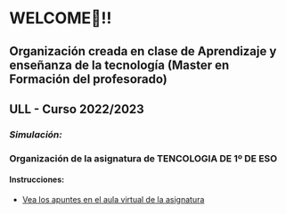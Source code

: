 # WELCOME​🤟​!!
## Organización creada en clase de Aprendizaje y enseñanza de la tecnología (Master en Formación del profesorado)
## ULL - Curso 2022/2023
### ***Simulación:***
### **Organización de la asignatura de TENCOLOGIA DE 1º DE ESO**
#### Instrucciones:
* [Vea los apuntes en el aula virtual de la asignatura](https://campusdoctoradoyposgrado2223.ull.es/course/view.php?id=2223110052)
